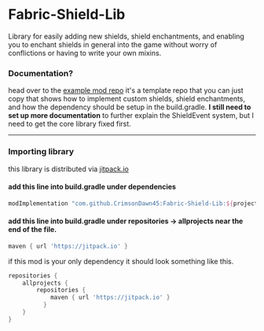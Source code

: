 # Fabric-Shield-Lib
Library for easily adding new shields, shield enchantments, and enabling you to enchant shields in general into the game without worry of conflictions or having to write your own mixins.

### Documentation?
head over to the [example mod repo](https://github.com/CrimsonDawn45/Fabric-Shield-Lib-Example-Mod) it's a template repo that you can just copy that shows how to implement custom shields, shield enchantments, and how the dependency should be setup in the build.gradle. **I still need to set up more documentation** to further explain the ShieldEvent system, but I need to get the core library fixed first.

- - - -

### Importing library
this library is distributed via [jitpack.io](https://jitpack.io/#CrimsonDawn45/Fabric-Shield-Lib)

#### add this line into build.gradle under dependencies
```gradle
modImplementation "com.github.CrimsonDawn45:Fabric-Shield-Lib:${project.fabric_shield_lib_version}-${project.minecraft_version}"
```

#### add this line into build.gradle under **repositories -> allprojects** near the end of the file.
```gradle
maven { url 'https://jitpack.io' }
```

if this mod is your only dependency it should look something like this.
```gradle
repositories {
    allprojects {
        repositories {
            maven { url 'https://jitpack.io' }
	      }
    }
}
```
